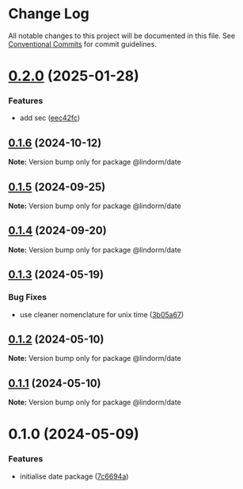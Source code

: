 # Change Log

All notable changes to this project will be documented in this file.
See [Conventional Commits](https://conventionalcommits.org) for commit guidelines.

# [0.2.0](https://github.com/lindorm-io/monorepo/compare/@lindorm/date@0.1.6...@lindorm/date@0.2.0) (2025-01-28)

### Features

- add sec ([eec42fc](https://github.com/lindorm-io/monorepo/commit/eec42fc880d64cabf0acfcdf0f8d20d93311c76d))

## [0.1.6](https://github.com/lindorm-io/monorepo/compare/@lindorm/date@0.1.5...@lindorm/date@0.1.6) (2024-10-12)

**Note:** Version bump only for package @lindorm/date

## [0.1.5](https://github.com/lindorm-io/monorepo/compare/@lindorm/date@0.1.4...@lindorm/date@0.1.5) (2024-09-25)

**Note:** Version bump only for package @lindorm/date

## [0.1.4](https://github.com/lindorm-io/monorepo/compare/@lindorm/date@0.1.3...@lindorm/date@0.1.4) (2024-09-20)

**Note:** Version bump only for package @lindorm/date

## [0.1.3](https://github.com/lindorm-io/monorepo/compare/@lindorm/date@0.1.2...@lindorm/date@0.1.3) (2024-05-19)

### Bug Fixes

- use cleaner nomenclature for unix time ([3b05a67](https://github.com/lindorm-io/monorepo/commit/3b05a67b94c775b1d0929a4a8d002473b726e300))

## [0.1.2](https://github.com/lindorm-io/monorepo/compare/@lindorm/date@0.1.1...@lindorm/date@0.1.2) (2024-05-10)

**Note:** Version bump only for package @lindorm/date

## [0.1.1](https://github.com/lindorm-io/monorepo/compare/@lindorm/date@0.1.0...@lindorm/date@0.1.1) (2024-05-10)

**Note:** Version bump only for package @lindorm/date

# 0.1.0 (2024-05-09)

### Features

- initialise date package ([7c6694a](https://github.com/lindorm-io/monorepo/commit/7c6694a87c90f8173d8cdf12c0a9387aaae9fad5))
